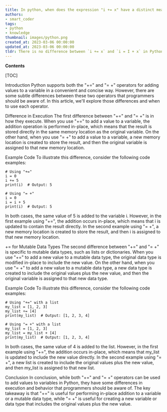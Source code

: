 ```yaml
---
title: In python, when does the expression "i += x" have a distinct meaning from "i = I + x"?
authors:
- smart_coder
tags:
- python
- knowledge
thumbnail: images/python.png
created_at: 2023-03-06 00:00:00
updated_at: 2023-03-06 00:00:00
tldr: There is no difference between `i += x` and `i = I + x` in Python.
---
```


**Contents**

[TOC]

Introduction
Python supports both the "+=" and "= +" operators for adding values to a variable in a convenient and concise way. However, there are some subtle differences between these two operators that programmers should be aware of. In this article, we'll explore those differences and when to use each operator.

Difference in Execution
The first difference between "+=" and "= +" is in how they execute. When you use "+=" to add a value to a variable, the addition operation is performed in-place, which means that the result is stored directly in the same memory location as the original variable. On the other hand, when you use "= +" to add a value to a variable, a new memory location is created to store the result, and then the original variable is assigned to that new memory location.

Example Code
To illustrate this difference, consider the following code examples:

```
# Using "+="
i = 0
i += 5
print(i)  # Output: 5

# Using "= +"
i = 0
i = i + 5
print(i)  # Output: 5
```

In both cases, the same value of 5 is added to the variable i. However, in the first example using "+=", the addition occurs in-place, which means that i is updated to contain the result directly. In the second example using "= +", a new memory location is created to store the result, and then i is assigned to that new memory location.

+= for Mutable Data Types
The second difference between "+=" and "= +" is specific to mutable data types, such as lists or dictionaries. When you use "+=" to add a new value to a mutable data type, the original data type is modified in-place to include the new value. On the other hand, when you use "= +" to add a new value to a mutable data type, a new data type is created to include the original values plus the new value, and then the original variable is assigned to that new data type.

Example Code
To illustrate this difference, consider the following code examples:

```
# Using "+=" with a list
my_list = [1, 2, 3]
my_list += [4]
print(my_list)  # Output: [1, 2, 3, 4]

# Using "= +" with a list
my_list = [1, 2, 3]
my_list = my_list + [4]
print(my_list)  # Output: [1, 2, 3, 4]
```

In both cases, the same value of 4 is added to the list. However, in the first example using "+=", the addition occurs in-place, which means that my_list is updated to include the new value directly. In the second example using "= +", a new list is created to include the original values plus the new value, and then my_list is assigned to that new list.

Conclusion
In conclusion, while both "+=" and "= +" operators can be used to add values to variables in Python, they have some differences in execution and behavior that programmers should be aware of. The key takeaway is that "+=" is useful for performing in-place addition to a variable or a mutable data type, while "= +" is useful for creating a new variable or data type that includes the original values plus the new value.
